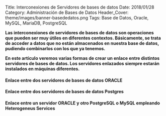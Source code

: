 Title: Interconexiones de Servidores de bases de datos
Date: 2018/01/28
Category: Administración de Bases de Datos
Header_Cover: theme/images/banner-basededatos.png
Tags: Base de Datos, Oracle, MySQL, MariaDB, PostgreSQL

**Las interconexiones de servidores de bases de datos son operaciones que pueden ser muy útiles en diferentes contextos. Básicamente, se trata de acceder a datos que no están almacenados en nuestra base de datos, pudiendo combinarlos con los que ya tenemos.**

**En este artículo veremos varias formas de crear un enlace entre distintos servidores de bases de datos. Los servidores enlazados siempre estarán instalados en máquinas diferentes.**

#### Enlace entre dos servidores de bases de datos ORACLE


#### Enlace entre dos servidores de bases de datos Postgres


#### Enlace entre un servidor ORACLE y otro PostgreSQL o MySQL empleando Heterogeneus Services
